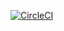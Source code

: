 [![CircleCI](https://dl.circleci.com/status-badge/img/gh/yufanxiao123/udemy-chatty-backend/tree/develop.svg?style=svg)](https://dl.circleci.com/status-badge/redirect/gh/yufanxiao123/udemy-chatty-backend/tree/develop)
